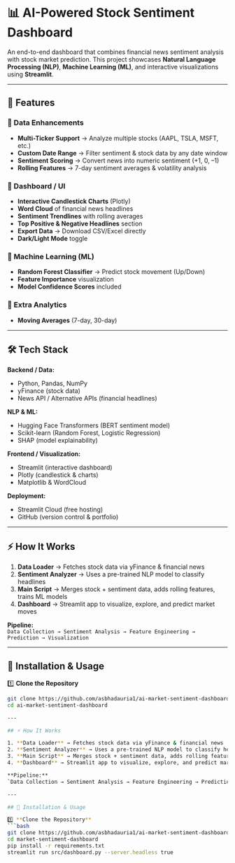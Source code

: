 # 📊 AI-Powered Stock Sentiment Dashboard

An end-to-end dashboard that combines financial news sentiment analysis with stock market prediction. This project showcases **Natural Language Processing (NLP)**, **Machine Learning (ML)**, and interactive visualizations using **Streamlit**.

---

## 🚀 Features

### 🔹 Data Enhancements

- **Multi-Ticker Support** → Analyze multiple stocks (AAPL, TSLA, MSFT, etc.)
- **Custom Date Range** → Filter sentiment & stock data by any date window
- **Sentiment Scoring** → Convert news into numeric sentiment (+1, 0, –1)
- **Rolling Features** → 7-day sentiment averages & volatility analysis

### 🔹 Dashboard / UI

- **Interactive Candlestick Charts** (Plotly)
- **Word Cloud** of financial news headlines
- **Sentiment Trendlines** with rolling averages
- **Top Positive & Negative Headlines** section
- **Export Data** → Download CSV/Excel directly
- **Dark/Light Mode** toggle

### 🔹 Machine Learning (ML)

- **Random Forest Classifier** → Predict stock movement (Up/Down)
- **Feature Importance** visualization
- **Model Confidence Scores** included

### 🔹 Extra Analytics

- **Moving Averages** (7-day, 30-day)

---

## 🛠️ Tech Stack

**Backend / Data:**

- Python, Pandas, NumPy
- yFinance (stock data)
- News API / Alternative APIs (financial headlines)

**NLP & ML:**

- Hugging Face Transformers (BERT sentiment model)
- Scikit-learn (Random Forest, Logistic Regression)
- SHAP (model explainability)

**Frontend / Visualization:**

- Streamlit (interactive dashboard)
- Plotly (candlestick & charts)
- Matplotlib & WordCloud

**Deployment:**

- Streamlit Cloud (free hosting)
- GitHub (version control & portfolio)

---

## ⚡ How It Works

1. **Data Loader** → Fetches stock data via yFinance & financial news
2. **Sentiment Analyzer** → Uses a pre-trained NLP model to classify headlines
3. **Main Script** → Merges stock + sentiment data, adds rolling features, trains ML models
4. **Dashboard** → Streamlit app to visualize, explore, and predict market moves

**Pipeline:**  
`Data Collection → Sentiment Analysis → Feature Engineering → Prediction → Visualization`

---

## 🔧 Installation & Usage

1️⃣ **Clone the Repository**

````bash
git clone https://github.com/asbhadauria1/ai-market-sentiment-dashboard.git
cd ai-market-sentiment-dashboard

---

## ⚡ How It Works

1. **Data Loader** → Fetches stock data via yFinance & financial news
2. **Sentiment Analyzer** → Uses a pre-trained NLP model to classify headlines
3. **Main Script** → Merges stock + sentiment data, adds rolling features, trains ML models
4. **Dashboard** → Streamlit app to visualize, explore, and predict market moves

**Pipeline:**
`Data Collection → Sentiment Analysis → Feature Engineering → Prediction → Visualization`

---

## 🔧 Installation & Usage

1️⃣ **Clone the Repository**
```bash
git clone https://github.com/asbhadauria1/ai-market-sentiment-dashboard.git
cd market-sentiment-dashboard
pip install -r requirements.txt
streamlit run src/dashboard.py --server.headless true

````
